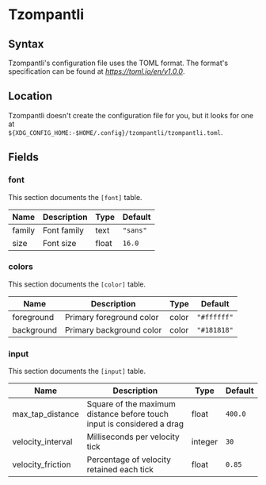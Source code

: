 # Tzompantli

## Syntax

Tzompantli's configuration file uses the TOML format. The format's
specification can be found at _https://toml.io/en/v1.0.0_.

## Location

Tzompantli doesn't create the configuration file for you, but it looks for
one at <br> `${XDG_CONFIG_HOME:-$HOME/.config}/tzompantli/tzompantli.toml`.

## Fields

### font

This section documents the `[font]` table.

|Name|Description|Type|Default|
|-|-|-|-|
|family|Font family|text|`"sans"`|
|size|Font size|float|`16.0`|

### colors

This section documents the `[color]` table.

|Name|Description|Type|Default|
|-|-|-|-|
|foreground|Primary foreground color|color|`"#ffffff"`|
|background|Primary background color|color|`"#181818"`|

### input

This section documents the `[input]` table.

|Name|Description|Type|Default|
|-|-|-|-|
|max_tap_distance|Square of the maximum distance before touch input is considered a drag|float|`400.0`|
|velocity_interval|Milliseconds per velocity tick|integer|`30`|
|velocity_friction|Percentage of velocity retained each tick|float|`0.85`|
